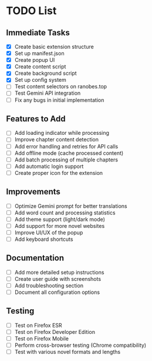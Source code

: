 # TODO List

## Immediate Tasks

-   [x] Create basic extension structure
-   [x] Set up manifest.json
-   [x] Create popup UI
-   [x] Create content script
-   [x] Create background script
-   [x] Set up config system
-   [ ] Test content selectors on ranobes.top
-   [ ] Test Gemini API integration
-   [ ] Fix any bugs in initial implementation

## Features to Add

-   [ ] Add loading indicator while processing
-   [ ] Improve chapter content detection
-   [ ] Add error handling and retries for API calls
-   [ ] Add offline mode (cache processed content)
-   [ ] Add batch processing of multiple chapters
-   [ ] Add automatic login support
-   [ ] Create proper icon for the extension

## Improvements

-   [ ] Optimize Gemini prompt for better translations
-   [ ] Add word count and processing statistics
-   [ ] Add theme support (light/dark mode)
-   [ ] Add support for more novel websites
-   [ ] Improve UI/UX of the popup
-   [ ] Add keyboard shortcuts

## Documentation

-   [ ] Add more detailed setup instructions
-   [ ] Create user guide with screenshots
-   [ ] Add troubleshooting section
-   [ ] Document all configuration options

## Testing

-   [ ] Test on Firefox ESR
-   [ ] Test on Firefox Developer Edition
-   [ ] Test on Firefox Mobile
-   [ ] Perform cross-browser testing (Chrome compatibility)
-   [ ] Test with various novel formats and lengths
